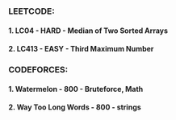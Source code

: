### LEETCODE:
#### 1. LC04 - HARD - Median of Two Sorted Arrays
#### 2. LC413 - EASY - Third Maximum Number

### CODEFORCES:
#### 1. Watermelon - 800 - Bruteforce, Math
#### 2. Way Too Long Words - 800 - strings
